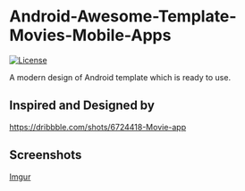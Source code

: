 # Android-Awesome-Template-Movies-Mobile-Apps
[![License](https://img.shields.io/badge/License-Apache%202.0-blue.svg)](https://opensource.org/licenses/Apache-2.0)

A modern design of Android template which is ready to use.

## Inspired and Designed by

https://dribbble.com/shots/6724418-Movie-app

## Screenshots

[Imgur](https://i.imgur.com/yyidUcw.jpg)
